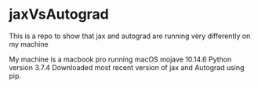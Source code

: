 # jaxVsAutograd
This is a repo to show that jax and autograd are running very differently on my machine

My machine is a macbook pro running macOS mojave 10.14.6
Python version 3.7.4
Downloaded most recent version of jax and Autograd using pip.